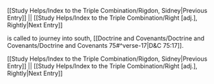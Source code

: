 [[Study Helps/Index to the Triple Combination/Rigdon, Sidney|Previous Entry]]  ||  [[Study Helps/Index to the Triple Combination/Right [adj.], Rightly|Next Entry]]

 is called to journey into south, [[Doctrine and Covenants/Doctrine and Covenants/Doctrine and Covenants 75#^verse-17|D&C 75:17]].

[[Study Helps/Index to the Triple Combination/Rigdon, Sidney|Previous Entry]]  ||  [[Study Helps/Index to the Triple Combination/Right [adj.], Rightly|Next Entry]]